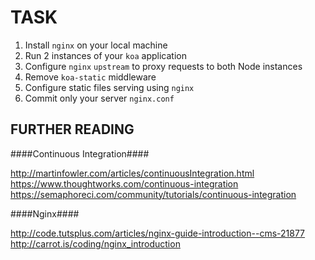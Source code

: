 # TASK

1. Install `nginx` on your local machine
2. Run 2 instances of your `koa` application
3. Configure `nginx` `upstream` to proxy requests to both Node instances
4. Remove `koa-static` middleware
5. Configure static files serving using `nginx`
6. Commit only your server `nginx.conf`

## FURTHER READING

####Continuous Integration####

http://martinfowler.com/articles/continuousIntegration.html
https://www.thoughtworks.com/continuous-integration
https://semaphoreci.com/community/tutorials/continuous-integration

####Nginx####

http://code.tutsplus.com/articles/nginx-guide-introduction--cms-21877
http://carrot.is/coding/nginx_introduction
